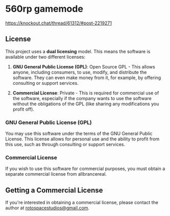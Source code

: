 # 560rp gamemode
https://knockout.chat/thread/61312/#post-2219271

## License

This project uses a **dual licensing** model. This means the software is available under two different licenses:

1. **GNU General Public License (GPL)**: Open Source GPL - This allows anyone, including consumers, to use, modify, and distribute the software. They can even make money from it, for example, by offering consulting or support services.

2. **Commercial License**: Private - This is required for commercial use of the software, especially if the company wants to use the software without the obligations of the GPL (like sharing any modifications you profit off).

### GNU General Public License (GPL)

You may use this software under the terms of the GNU General Public License. This license allows for personal use and the ability to profit from this use, such as through consulting or support services.

### Commercial License

If you wish to use this software for commercial purposes, you must obtain a separate commercial license from allbrancereal.

## Getting a Commercial License

If you're interested in obtaining a commercial license, please contact the author at rotospacestudios@gmail.com.
